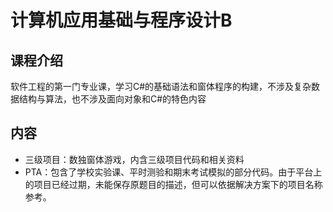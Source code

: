 # 计算机应用基础与程序设计B

## 课程介绍

软件工程的第一门专业课，学习C#的基础语法和窗体程序的构建，不涉及复杂数据结构与算法，也不涉及面向对象和C#的特色内容

## 内容

- 三级项目：数独窗体游戏，内含三级项目代码和相关资料
- PTA：包含了学校实验课、平时测验和期末考试模拟的部分代码。由于平台上的项目已经过期，未能保存原题目的描述，但可以依据解决方案下的项目名称参考。
